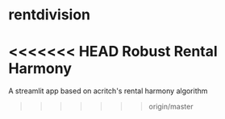 # rentdivision
<<<<<<< HEAD
Robust Rental Harmony
=======
A streamlit app based on acritch's rental harmony algorithm
>>>>>>> origin/master
